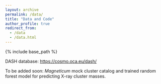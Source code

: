 ```yaml
---
layout: archive
permalink: /data/
title: "Data and Code"
author_profile: true
redirect_from: 
  - /data
  - /data.html
---
```


{% include base_path %}

DASH database: <https://cosmo.oca.eu/dash/>

To be added soon: *Magneticum* mock cluster catalog and trained random forest model for predicting X-ray cluster masses.
